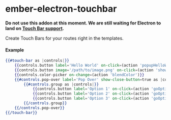 # ember-electron-touchbar

**Do not use this addon at this moment. We are still waiting for Electron to land on [Touch Bar support](https://github.com/electron/electron/pull/8095).**

Create Touch Bars for your routes right in the templates.

#### Example

```hbs
{{#touch-bar as |controls|}}
    {{controls.button label='Hello World' on-click=(action 'popupHelloWorld')}}
    {{controls.button image='/path/to/image.png' on-click=(action 'showBiggerImage')}}
    {{controls.color-picker on-change=(action 'blendColor')}}
    {{#controls.pop-over label='Pop Over' show-close-button=true as |controls|}}
        {{#controls.group as |controls|}}
            {{controls.button label='Option 1' on-click=(action 'goOption' 1)}}
            {{controls.button label='Option 2' on-click=(action 'goOption' 2)}}
            {{controls.button label='Option 3' on-click=(action 'goOption' 3)}}
        {{/controls.group}}
    {{/controls.pop-over}}
{{/touch-bar}}
```

